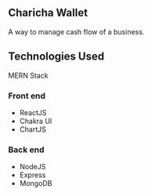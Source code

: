 ## Charicha Wallet
A way to manage cash flow of a business.

## Technologies Used
MERN Stack 

### Front end
- ReactJS
- Chakra UI
- ChartJS

### Back end
- NodeJS
- Express
- MongoDB

